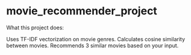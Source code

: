# movie_recommender_project

What this project does:

Uses TF-IDF vectorization on movie genres.
Calculates cosine similarity between movies.
Recommends 3 similar movies based on your input.

